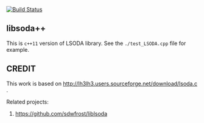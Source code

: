 [![Build Status](https://github.com/dilawar/libsoda/actions/workflows/cmake.yml/badge.svg)](https://github.com/dilawar/libsoda/actions/workflows/cmake.yml)

## libsoda++

This is `c++11` version of LSODA library. See the `./test_LSODA.cpp` file for example.

## CREDIT 

This work is based on http://lh3lh3.users.sourceforge.net/download/lsoda.c . 

Related projects:

1. https://github.com/sdwfrost/liblsoda
